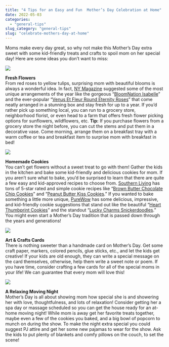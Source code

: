 ```yaml
---
title: "4 Tips for an Easy and Fun  Mother’s Day Celebration at Home"
date: 2022-05-03
categories: 
  - "general-tips"
slug_category: "general-tips"
slug: "celebrate-mothers-day-at-home"
---
```


Moms make every day great, so why not make this Mother’s Day extra sweet with some kid-friendly treats and crafts to spoil mom on her special day! Here are some ideas you don’t want to miss:

![](images/shutterstock_753137080-1.jpg)

**Fresh Flowers**  
From red roses to yellow tulips, surprising mom with beautiful blooms is always a wonderful idea. In fact, [NY Magazine](https://nymag.com/strategist/article/best-mothers-day-flowers.html) suggested some of the most unique arrangements of the year like the gorgeous “[BloomNation Isabelle](https://www.bloomnation.com/florist/le-jardin-rose/isabelle/)” and the ever-popular “[Venus Et Fleur Round Eternity Roses](https://www.venusetfleur.com/products?box=9fe3acb0-4edc-11e8-96d0-410fee4c7cda&box_variant=61f2b990-b71a-11e8-aae0-b18974f92a99&flower_one=54186b40-cf5f-11e9-bc20-81010a8f977e&flower_two=f963c670-cf5b-11e9-bc20-81010a8f977e&stencil=5415cb60-b719-11e8-aae0-b18974f92a99#/steps/arrangement/colors)” that come neatly arranged in a stunning box and stay fresh for up to a year. If you’d rather pick up something local, you can run to a grocery store, neighborhood florist, or even head to a farm that offers fresh flower picking options for sunflowers, wildflowers, etc. **Tip:** If you purchase flowers from a grocery store the night before, you can cut the stems and put them in a decorative vase. Come morning, arrange them on a breakfast tray with a warm coffee or tea and breakfast item to surprise mom with breakfast in bed!   

![](images/shutterstock_575451418-1.jpg)

**Homemade Cookies**   
You can’t get flowers without a sweet treat to go with them! Gather the kids in the kitchen and bake some kid-friendly and delicious cookies for mom. If you aren’t sure what to bake, you’d be surprised to learn that there are quite a few easy and kid-approved recipes to choose from. [Southern Living](https://www.southernliving.com/food/kitchen-assistant/cookie-recipes-for-kids) has tons of 5-star rated and simple cookie recipes like “[Brown Butter Chocolate Chip Cookies](https://www.southernliving.com/recipes/brown-butter-chocolate-chip-cookies)” and “[Peanut Butter Kiss Cookies](https://www.southernliving.com/recipes/peanut-butter-kiss-cookies).” If you wanted to bake something a little more unique, [PureWow](https://www.purewow.com/food/easy-cookie-recipes-for-kids) has some delicious, impressive, and kid-friendly cookie suggestions that stand out like the beautiful “[Heart Thumbprint Cookies](https://www.purewow.com/recipes/heart-thumbprint-cookies)” and the standout “[Lucky Charms Snickerdoodles](https://iamafoodblog.com/snickerdoodle-lucky-charms-cookies/).” You might even start a Mother’s Day tradition that is passed down through the years and generations!   

![](images/shutterstock_1639913698-1.jpg)

**Art & Crafts Cards**  
There is nothing sweeter than a handmade card on Mother’s Day. Get some craft paper, markers, colored pencils, glue sticks, etc., and let the kids get creative! If your kids are old enough, they can write a special message on the card themselves, otherwise, help them write a sweet note or poem. If you have time, consider crafting a few cards for all of the special moms in your life! We can guarantee that every mom will love this!  

![](images/shutterstock_2033695622-1.jpg)

**A Relaxing Moving Night**  
Mother’s Day is all about showing mom how special she is and showering her with love, thoughtfulness, and lots of relaxation! Consider getting her a spa day or massage scheduled so you can get the house ready for an at-home moving night! While mom is away get her favorite treats together, maybe even a few of the cookies you baked, and a big bowl of popcorn to munch on during the show. To make the night extra special you could suggest PJ attire and get her some new pajamas to wear for the show. Ask the kids to put plenty of blankets and comfy pillows on the couch, to set the scene!
